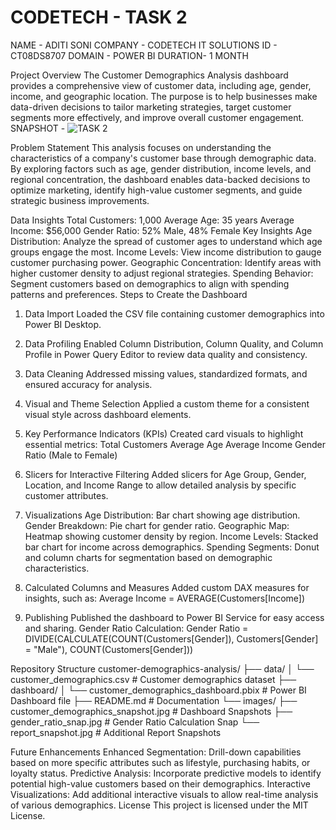 # CODETECH - TASK 2
NAME - ADITI SONI
COMPANY - CODETECH IT SOLUTIONS
ID - CT08DS8707
DOMAIN - POWER BI 
DURATION- 1 MONTH


Project Overview
The Customer Demographics Analysis dashboard provides a comprehensive view of customer data, including age, gender, income, and geographic location. The purpose is to help businesses make data-driven decisions to tailor marketing strategies, target customer segments more effectively, and improve overall customer engagement.
SNAPSHOT - 
![TASK 2](https://github.com/user-attachments/assets/e743bc01-b0de-4654-82d9-fcd0ae91b3bf)


Problem Statement
This analysis focuses on understanding the characteristics of a company's customer base through demographic data. By exploring factors such as age, gender distribution, income levels, and regional concentration, the dashboard enables data-backed decisions to optimize marketing, identify high-value customer segments, and guide strategic business improvements.

Data Insights
Total Customers: 1,000
Average Age: 35 years
Average Income: $56,000
Gender Ratio: 52% Male, 48% Female
Key Insights
Age Distribution: Analyze the spread of customer ages to understand which age groups engage the most.
Income Levels: View income distribution to gauge customer purchasing power.
Geographic Concentration: Identify areas with higher customer density to adjust regional strategies.
Spending Behavior: Segment customers based on demographics to align with spending patterns and preferences.
Steps to Create the Dashboard
1. Data Import
Loaded the CSV file containing customer demographics into Power BI Desktop.
2. Data Profiling
Enabled Column Distribution, Column Quality, and Column Profile in Power Query Editor to review data quality and consistency.
3. Data Cleaning
Addressed missing values, standardized formats, and ensured accuracy for analysis.
4. Visual and Theme Selection
Applied a custom theme for a consistent visual style across dashboard elements.
5. Key Performance Indicators (KPIs)
Created card visuals to highlight essential metrics:
Total Customers
Average Age
Average Income
Gender Ratio (Male to Female)
6. Slicers for Interactive Filtering
Added slicers for Age Group, Gender, Location, and Income Range to allow detailed analysis by specific customer attributes.
7. Visualizations
Age Distribution: Bar chart showing age distribution.
Gender Breakdown: Pie chart for gender ratio.
Geographic Map: Heatmap showing customer density by region.
Income Levels: Stacked bar chart for income across demographics.
Spending Segments: Donut and column charts for segmentation based on demographic characteristics.

8. Calculated Columns and Measures
Added custom DAX measures for insights, such as:
Average Income = AVERAGE(Customers[Income])
9. Publishing
Published the dashboard to Power BI Service for easy access and sharing.
Gender Ratio Calculation:
Gender Ratio = DIVIDE(CALCULATE(COUNT(Customers[Gender]), Customers[Gender] = "Male"), COUNT(Customers[Gender]))

Repository Structure
customer-demographics-analysis/
├── data/
│   └── customer_demographics.csv               # Customer demographics dataset
├── dashboard/
│   └── customer_demographics_dashboard.pbix    # Power BI Dashboard file
├── README.md                                   # Documentation
└── images/
    ├── customer_demographics_snapshot.jpg      # Dashboard Snapshots
    ├── gender_ratio_snap.jpg                   # Gender Ratio Calculation Snap
    └── report_snapshot.jpg                     # Additional Report Snapshots

Future Enhancements
Enhanced Segmentation: Drill-down capabilities based on more specific attributes such as lifestyle, purchasing habits, or loyalty status.
Predictive Analysis: Incorporate predictive models to identify potential high-value customers based on their demographics.
Interactive Visualizations: Add additional interactive visuals to allow real-time analysis of various demographics.
License
This project is licensed under the MIT License.

